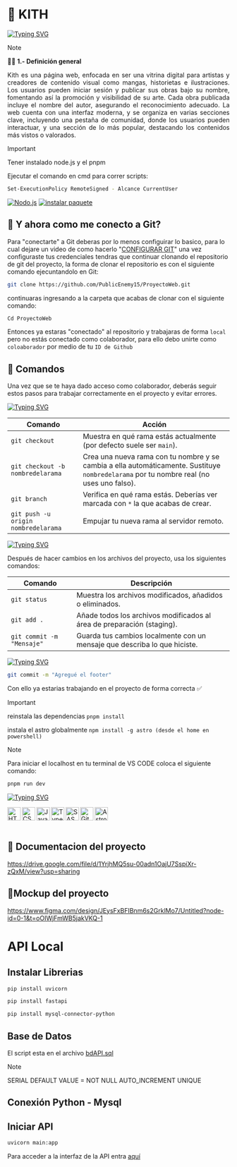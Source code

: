# 🎲 KITH
<a href="https://git.io/typing-svg"><img src="https://readme-typing-svg.demolab.com?font=Nunito&weight=700&pause=1000&color=B63DEF&width=435&lines=PROYECTO+PARA+TALLER+WEB;DOCENTE%3A+JOSE+ANTONIO+ESPINAL+TEVES" alt="Typing SVG" /></a>

>[!NOTE]
> 🧑‍🚀 **1.- Definición general**
<p align="justify">
Kith es una página web, enfocada en ser una vitrina digital para artistas y creadores de contenido visual como mangas, historietas e ilustraciones. Los usuarios pueden iniciar sesión y publicar sus obras bajo su nombre, fomentando así la promoción y visibilidad de su arte. Cada obra publicada incluye el nombre del autor, asegurando el reconocimiento adecuado. La web cuenta con una interfaz moderna, y se organiza en varias secciones clave, incluyendo una pestaña de comunidad, donde los usuarios pueden interactuar, y una sección de lo más popular, destacando los contenidos más vistos o valorados.
</p>

>[!IMPORTANT]
>Tener instalado node.js y el pnpm
>
>Ejecutar el comando en cmd para correr scripts:
```sh
Set-ExecutionPolicy RemoteSigned - Alcance CurrentUser
```

<a href="https://nodejs.org/" rel="nofollow"><img src="https://camo.githubusercontent.com/ab2f6071dd849b60b0ac1934c145fdd092baf9e69363d8c804abc6f00a0d5538/68747470733a2f2f637573746f6d2d69636f6e2d6261646765732e64656d6f6c61622e636f6d2f62616467652f2d4e6f64652e6a732d3333393933333f7374796c653d666f722d7468652d6261646765266c6f676f3d6e6f64652e6a73266c6f676f436f6c6f723d7768697465" alt="Nodo.js" data-canonical-src="https://custom-icon-badges.demolab.com/badge/-Node.js-339933?style=for-the-badge&amp;logo=node.js&amp;logoColor=white" style="max-width: 100%;"></a>
<a href="https://pnpm.io/installation" rel="nofollow"><img src="https://camo.githubusercontent.com/047d735a434305f169d2e737eed3491fb6b784396b7ca3ff6d6f9fe09c38b8a6/68747470733a2f2f637573746f6d2d69636f6e2d6261646765732e64656d6f6c61622e636f6d2f62616467652f2d496e7374616c6c2532305061636b6167652d676f6c643f7374796c653d666f722d7468652d6261646765266c6f676f3d7061636b616765266c6f676f436f6c6f723d626c61636b" alt="instalar paquete" data-canonical-src="https://custom-icon-badges.demolab.com/badge/-Install%20Package-gold?style=for-the-badge&amp;logo=package&amp;logoColor=black" style="max-width: 100%;"></a>

## 🧞 Y ahora como me conecto a Git?
<p dir="auto">Para "conectarte" a Git deberas por lo menos configuirar lo basico, para lo cual dejare un video de como hacerlo "<a href="https://youtu.be/VdGzPZ31ts8?si=Dqdt-xA1JGxn8-KS&t=502" rel="nofollow">CONFIGURAR GIT</a>" una vez configuraste tus credenciales tendras que continuar clonando el repositorio de git del proyecto, la forma de clonar el repositorio es con el siguiente comando ejecuntandolo en Git:</p>

```sh
git clone https://github.com/PublicEnemy15/ProyectoWeb.git
```
continuaras ingresando a la carpeta que acabas de clonar con el siguiente comando:

```sh
Cd ProyectoWeb
```
Entonces ya estaras "conectado" al repositorio y trabajaras de forma `local`  pero no estás conectado como colaborador, para ello debo unirte como `coloaborador` por medio de tu `ID de Github`

## 🤖 Comandos

Una vez que se te haya dado acceso como colaborador, deberás seguir estos pasos para trabajar correctamente en el proyecto y evitar errores.

<a href="https://git.io/typing-svg"><img src="https://readme-typing-svg.demolab.com?font=Nunito&weight=700&pause=1000&color=09FF96&width=435&lines=%F0%9F%90%B8+Comandos+iniciales" alt="Typing SVG" /></a>

| Comando                               | Acción                                                                 |
|---------------------------------------|------------------------------------------------------------------------|
| `git checkout`                        | Muestra en qué rama estás actualmente (por defecto suele ser `main`). |
| `git checkout -b nombredelarama`     | Crea una nueva rama con tu nombre y se cambia a ella automáticamente. Sustituye `nombredelarama` por tu nombre real (no uses uno falso). |
| `git branch`                          | Verifica en qué rama estás. Deberías ver marcada con `*` la que acabas de crear. |
| `git push -u origin nombredelarama`| Empujar tu nueva rama al servidor remoto.   |


<a href="https://git.io/typing-svg"><img src="https://readme-typing-svg.demolab.com?font=Nunito&weight=700&pause=1000&color=04AAFF&width=435&lines=%F0%9F%94%84+Guardar+y+preparar+cambios" alt="Typing SVG" /></a>

Después de hacer cambios en los archivos del proyecto, usa los siguientes comandos:

| Comando                  | Descripción                                                                 |
|--------------------------|-----------------------------------------------------------------------------|
| `git status`             | Muestra los archivos modificados, añadidos o eliminados.                    |
| `git add .`              | Añade todos los archivos modificados al área de preparación (staging).      |
| `git commit -m "Mensaje"`| Guarda tus cambios localmente con un mensaje que describa lo que hiciste.   |



<a href="https://git.io/typing-svg"><img src="https://readme-typing-svg.demolab.com?font=Nunito&weight=700&pause=1000&color=FF004B&width=435&lines=%F0%9F%94%B4+Ejemplo+de+commit" alt="Typing SVG" /></a>

```sh
git commit -m "Agregué el footer"
```
Con ello ya estarias trabajando en el proyecto de forma correcta ✅

>[!IMPORTANT]
>reinstala las dependencias
>`pnpm install`
>
>instala el astro globalmente
>`npm install -g astro (desde el home en powershell)`

>[!NOTE]
>Para iniciar el localhost en tu terminal de VS CODE coloca el siguiente comando:
```sh
pnpm run dev
```

<a href="https://git.io/typing-svg">
  <img 
    src="https://readme-typing-svg.demolab.com?font=Nunito&weight=700&pause=1000&color=FFC500&width=435&lines=%F0%9F%9F%A8+Tecnologias+usadas+para+el+proyecto%3A" 
    alt="Typing SVG" 
  />
</a>

<img 
  align="left" 
  alt="HTML" 
  title="HTML" 
  width="30px" 
  src="https://cdn.jsdelivr.net/gh/devicons/devicon@latest/icons/html5/html5-original.svg" 
/>
&nbsp;
<img 
  align="left" 
  alt="CSS" 
  title="CSS" 
  width="30px" 
  src="https://cdn.jsdelivr.net/gh/devicons/devicon@latest/icons/css3/css3-original.svg" 
/>
&nbsp;
<img 
  align="left" 
  alt="JavaScript" 
  title="JavaScript" 
  width="30px" 
  src="https://cdn.jsdelivr.net/gh/devicons/devicon@latest/icons/javascript/javascript-original.svg" 
/>
&nbsp;
<img 
  align="left" 
  alt="TypeScript" 
  title="TypeScript" 
  width="30px" 
  src="https://cdn.jsdelivr.net/gh/devicons/devicon@latest/icons/typescript/typescript-original.svg" 
/>
&nbsp;
<img 
  align="left" 
  alt="SASS" 
  title="SASS" 
  width="30px" 
  src="https://cdn.jsdelivr.net/gh/devicons/devicon@latest/icons/sass/sass-original.svg" 
/>
&nbsp;
<img 
  align="left" 
  alt="Git" 
  title="Git" 
  width="30px" 
  src="https://cdn.jsdelivr.net/gh/devicons/devicon@latest/icons/git/git-original.svg" 
/>
&nbsp;
<img 
  align="left" 
  alt="Astro" 
  title="Astro" 
  width="30px" 
  src="https://cdn.jsdelivr.net/gh/devicons/devicon@latest/icons/astro/astro-original.svg" 
/>

<br/>

## 📕 Documentacion del proyecto

https://drive.google.com/file/d/1YrjhMQ5su-00adn1OajU7SspiXr-zQxM/view?usp=sharing

## 🦎Mockup del proyecto

https://www.figma.com/design/JEysFxBFIBnm6s2GrklMo7/Untitled?node-id=0-1&t=oOIWjFmWB5jakVKQ-1


# API Local

## Instalar Librerias

```sh
pip install uvicorn
```

```sh
pip install fastapi
```

```sh
pip install mysql-connector-python
```
    
## Base de Datos

<p>
    El script esta en el archivo 
    <span><a href="https://github.com/PublicEnemy15/ProyectoWeb/blob/main/api/bdAPI.sql">bdAPI.sql</a></span>
</p>

>[!NOTE]
>SERIAL DEFAULT VALUE = NOT NULL AUTO_INCREMENT UNIQUE

## Conexión Python - Mysql


## Iniciar API

```sh
uvicorn main:app
```

<p>
    Para acceder a la interfaz de la API entra </span><a href="http://127.0.0.1:8000/docs">aquí</a></span>
</p>